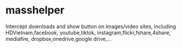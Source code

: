 # masshelper
Intercept downloads and show button on images/video sites, including HDVietnam,facebook, youtube,tiktok, instagram,flickr,fshare,4share, mediafire, dropbox,onedrive,google drive,...

